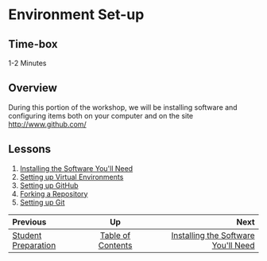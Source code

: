 # Environment Set-up

## Time-box

1-2 Minutes

## Overview

During this portion of the workshop, we will be installing software and configuring items both on your computer and on the site http://www.github.com/

## Lessons

1. [Installing the Software You'll Need](./installing_tools.md)
1. [Setting up Virtual Environments](./virtual_environments.md)
1. [Setting up GitHub](./github_setup.md)
1. [Forking a Repository](./fork_a_repo.md)
1. [Setting up Git](./git_config.md)

| Previous | Up | Next |
|:---------|:---:|-----:|
| [Student Preparation](./prereq_student.md) | [Table of Contents](./README.md) | [Installing the Software You'll Need](./installing_tools.md) |

